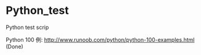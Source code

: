 # Python_test
Python test scrip

Python 100 例: http://www.runoob.com/python/python-100-examples.html (Done)
